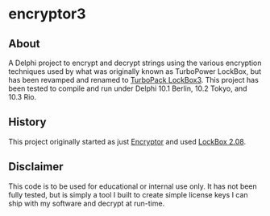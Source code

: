 # encryptor3
## About
A Delphi project to encrypt and decrypt strings using the various encryption techniques used by what was originally known as TurboPower LockBox, but has been revamped and renamed to [TurboPack LockBox3](https://github.com/TurboPack/LockBox3). This project has been tested to compile and run under Delphi 10.1 Berlin, 10.2 Tokyo, and 10.3 Rio.
## History
This project originally started as just [Encryptor](https://github.com/corneliusdavid/encryptor) and used [LockBox 2.08](https://github.com/corneliusdavid/LockBox-2.08).
## Disclaimer
This code is to be used for educational or internal use only. It has not been fully tested, but is simply a tool I built to create simple license keys I can ship with my software and decrypt at run-time.
